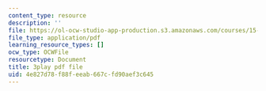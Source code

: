 ```yaml
---
content_type: resource
description: ''
file: https://ol-ocw-studio-app-production.s3.amazonaws.com/courses/15-031j-energy-decisions-markets-and-policies-spring-2012/4e827d78f88feeab667cfd90aef3c645_mKmMDYGO3-Y.pdf
file_type: application/pdf
learning_resource_types: []
ocw_type: OCWFile
resourcetype: Document
title: 3play pdf file
uid: 4e827d78-f88f-eeab-667c-fd90aef3c645
---
```

